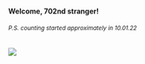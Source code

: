#### Welcome, 702nd stranger!

###### <sup>P.S. counting started approximately in 10.01.22</sup>

<img src="https://kraftwerk28.pp.ua/vcnt.png"></img>
